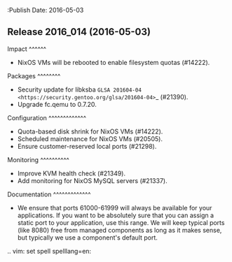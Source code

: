 :Publish Date: 2016-05-03

Release 2016_014 (2016-05-03)
-----------------------------

Impact
^^^^^^

* NixOS VMs will be rebooted to enable filesystem quotas (#14222).

Packages
^^^^^^^^

* Security update for libksba `GLSA 201604-04
  <https://security.gentoo.org/glsa/201604-04>`_ (#21390).
* Upgrade fc.qemu to 0.7.20.


Configuration
^^^^^^^^^^^^^

* Quota-based disk shrink for NixOS VMs (#14222).
* Scheduled maintenance for NixOS VMs (#20505).
* Ensure customer-reserved local ports (#21298).


Monitoring
^^^^^^^^^^

* Improve KVM health check (#21349).
* Add monitoring for NixOS MySQL servers (#21337).


Documentation
^^^^^^^^^^^^^

* We ensure that ports 61000-61999 will always be available
  for your applications. If you want to be absolutely sure that
  you can assign a static port to your application, use this range.
  We will keep typical ports (like 8080) free from managed components
  as long as it makes sense, but typically we use a component's default
  port.


.. vim: set spell spelllang=en:
